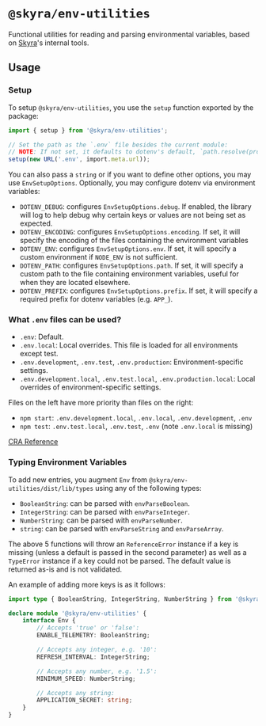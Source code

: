 # `@skyra/env-utilities`

Functional utilities for reading and parsing environmental variables, based on [Skyra](https://skyra.pw)'s internal tools.

## Usage

### Setup

To setup `@skyra/env-utilities`, you use the `setup` function exported by the package:

```typescript
import { setup } from '@skyra/env-utilities';

// Set the path as the `.env` file besides the current module:
// NOTE: If not set, it defaults to dotenv's default, `path.resolve(process.cwd(), '.env')`.
setup(new URL('.env', import.meta.url));
```

You can also pass a `string` or if you want to define other options, you may use `EnvSetupOptions`. Optionally, you may configure dotenv via environment variables:

-   `DOTENV_DEBUG`: configures `EnvSetupOptions.debug`. If enabled, the library will log to help debug why certain keys or values are not being set as expected.
-   `DOTENV_ENCODING`: configures `EnvSetupOptions.encoding`. If set, it will specify the encoding of the files containing the environment variables
-   `DOTENV_ENV`: configures `EnvSetupOptions.env`. If set, it will specify a custom environment if `NODE_ENV` is not sufficient.
-   `DOTENV_PATH`: configures `EnvSetupOptions.path`. If set, it will specify a custom path to the file containing environment variables, useful for when they are located elsewhere.
-   `DOTENV_PREFIX`: configures `EnvSetupOptions.prefix`. If set, it will specify a required prefix for dotenv variables (e.g. `APP_`).

### What `.env` files can be used?

-   `.env`: Default.
-   `.env.local`: Local overrides. This file is loaded for all environments except test.
-   `.env.development`, `.env.test`, `.env.production`: Environment-specific settings.
-   `.env.development.local`, `.env.test.local`, `.env.production.local`: Local overrides of environment-specific settings.

Files on the left have more priority than files on the right:

-   `npm start`: `.env.development.local`, `.env.local`, `.env.development`, `.env`
-   `npm test`: `.env.test.local`, `.env.test`, `.env` (note `.env.local` is missing)

[CRA Reference](https://create-react-app.dev/docs/adding-custom-environment-variables/#what-other-env-files-can-be-used)

### Typing Environment Variables

To add new entries, you augment `Env` from `@skyra/env-utilities/dist/lib/types` using any of the following types:

-   `BooleanString`: can be parsed with `envParseBoolean`.
-   `IntegerString`: can be parsed with `envParseInteger`.
-   `NumberString`: can be parsed with `envParseNumber`.
-   `string`: can be parsed with `envParseString` and `envParseArray`.

The above 5 functions will throw an `ReferenceError` instance if a key is missing (unless a default is passed in the second parameter) as well as a `TypeError` instance if a key could not be parsed. The default value is returned as-is and is not validated.

An example of adding more keys is as it follows:

```typescript
import type { BooleanString, IntegerString, NumberString } from '@skyra/env-utilities';

declare module '@skyra/env-utilities' {
	interface Env {
		// Accepts 'true' or 'false':
		ENABLE_TELEMETRY: BooleanString;

		// Accepts any integer, e.g. '10':
		REFRESH_INTERVAL: IntegerString;

		// Accepts any number, e.g. '1.5':
		MINIMUM_SPEED: NumberString;

		// Accepts any string:
		APPLICATION_SECRET: string;
	}
}
```
